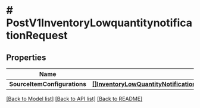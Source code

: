 # # PostV1InventoryLowquantitynotificationRequest


## Properties 


Name | Type | Description | Notes
------------ | ------------- | ------------- | -------------
**SourceItemConfigurations**| [**[]InventoryLowQuantityNotificationApiDataSourceItemConfigurationInterface**](InventoryLowQuantityNotificationApiDataSourceItemConfigurationInterface.md) |   |


[[Back to Model list]](../../README.md#models) [[Back to API list]](../../README.md#endpoints) [[Back to README]](../../README.md)

